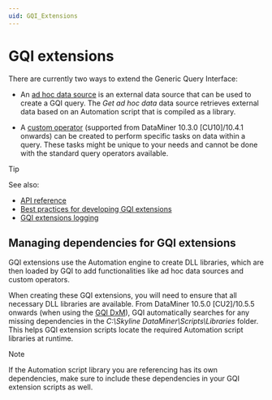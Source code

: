 ```yaml
---
uid: GQI_Extensions
---
```


# GQI extensions

There are currently two ways to extend the Generic Query Interface:

- An [ad hoc data source](xref:Configuring_an_ad_hoc_data_source_in_a_query) is an external data source that can be used to create a GQI query. The *Get ad hoc data* data source retrieves external data based on an Automation script that is compiled as a library.

- A [custom operator](xref:GQI_Custom_Operator) (supported from DataMiner 10.3.0 [CU10]/10.4.1 onwards) can be created to perform specific tasks on data within a query. These tasks might be unique to your needs and cannot be done with the standard query operators available.

> [!TIP]
> See also:
>
> - [API reference](xref:GQI_GenIfRowMetadata)
> - [Best practices for developing GQI extensions](xref:GQI_Extensions_Best_Practices)
> - [GQI extensions logging](xref:GQI_Extensions_Logging)

## Managing dependencies for GQI extensions

GQI extensions use the Automation engine to create DLL libraries, which are then loaded by GQI to add functionalities like ad hoc data sources and custom operators.

When creating these GQI extensions, you will need to ensure that all necessary DLL libraries are available. From DataMiner 10.5.0 [CU2]/10.5.5 onwards (when using the [GQI DxM](xref:GQI_DxM))<!--RN 42468-->, GQI automatically searches for any missing dependencies in the *C:\Skyline DataMiner\Scripts\Libraries* folder. This helps GQI extension scripts locate the required Automation script libraries at runtime.

> [!NOTE]
> If the Automation script library you are referencing has its own dependencies, make sure to include these dependencies in your GQI extension scripts as well.
